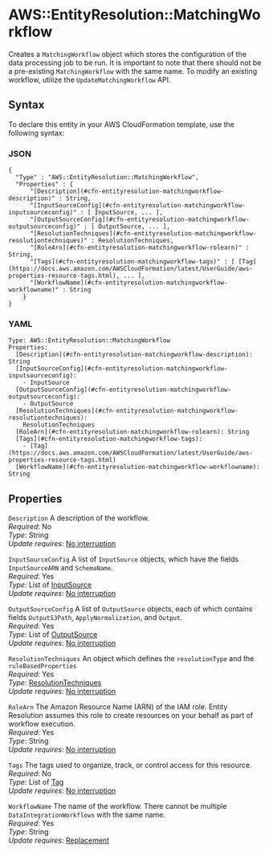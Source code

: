 # AWS::EntityResolution::MatchingWorkflow<a name="aws-resource-entityresolution-matchingworkflow"></a>

Creates a `MatchingWorkflow` object which stores the configuration of the data processing job to be run\. It is important to note that there should not be a pre\-existing `MatchingWorkflow` with the same name\. To modify an existing workflow, utilize the `UpdateMatchingWorkflow` API\.

## Syntax<a name="aws-resource-entityresolution-matchingworkflow-syntax"></a>

To declare this entity in your AWS CloudFormation template, use the following syntax:

### JSON<a name="aws-resource-entityresolution-matchingworkflow-syntax.json"></a>

```
{
  "Type" : "AWS::EntityResolution::MatchingWorkflow",
  "Properties" : {
      "[Description](#cfn-entityresolution-matchingworkflow-description)" : String,
      "[InputSourceConfig](#cfn-entityresolution-matchingworkflow-inputsourceconfig)" : [ InputSource, ... ],
      "[OutputSourceConfig](#cfn-entityresolution-matchingworkflow-outputsourceconfig)" : [ OutputSource, ... ],
      "[ResolutionTechniques](#cfn-entityresolution-matchingworkflow-resolutiontechniques)" : ResolutionTechniques,
      "[RoleArn](#cfn-entityresolution-matchingworkflow-rolearn)" : String,
      "[Tags](#cfn-entityresolution-matchingworkflow-tags)" : [ [Tag](https://docs.aws.amazon.com/AWSCloudFormation/latest/UserGuide/aws-properties-resource-tags.html), ... ],
      "[WorkflowName](#cfn-entityresolution-matchingworkflow-workflowname)" : String
    }
}
```

### YAML<a name="aws-resource-entityresolution-matchingworkflow-syntax.yaml"></a>

```
Type: AWS::EntityResolution::MatchingWorkflow
Properties: 
  [Description](#cfn-entityresolution-matchingworkflow-description): String
  [InputSourceConfig](#cfn-entityresolution-matchingworkflow-inputsourceconfig): 
    - InputSource
  [OutputSourceConfig](#cfn-entityresolution-matchingworkflow-outputsourceconfig): 
    - OutputSource
  [ResolutionTechniques](#cfn-entityresolution-matchingworkflow-resolutiontechniques): 
    ResolutionTechniques
  [RoleArn](#cfn-entityresolution-matchingworkflow-rolearn): String
  [Tags](#cfn-entityresolution-matchingworkflow-tags): 
    - [Tag](https://docs.aws.amazon.com/AWSCloudFormation/latest/UserGuide/aws-properties-resource-tags.html)
  [WorkflowName](#cfn-entityresolution-matchingworkflow-workflowname): String
```

## Properties<a name="aws-resource-entityresolution-matchingworkflow-properties"></a>

`Description`  <a name="cfn-entityresolution-matchingworkflow-description"></a>
A description of the workflow\.  
*Required*: No  
*Type*: String  
*Update requires*: [No interruption](https://docs.aws.amazon.com/AWSCloudFormation/latest/UserGuide/using-cfn-updating-stacks-update-behaviors.html#update-no-interrupt)

`InputSourceConfig`  <a name="cfn-entityresolution-matchingworkflow-inputsourceconfig"></a>
A list of `InputSource` objects, which have the fields `InputSourceARN` and `SchemaName`\.  
*Required*: Yes  
*Type*: List of [InputSource](aws-properties-entityresolution-matchingworkflow-inputsource.md)  
*Update requires*: [No interruption](https://docs.aws.amazon.com/AWSCloudFormation/latest/UserGuide/using-cfn-updating-stacks-update-behaviors.html#update-no-interrupt)

`OutputSourceConfig`  <a name="cfn-entityresolution-matchingworkflow-outputsourceconfig"></a>
A list of `OutputSource` objects, each of which contains fields `OutputS3Path`, `ApplyNormalization`, and `Output`\.  
*Required*: Yes  
*Type*: List of [OutputSource](aws-properties-entityresolution-matchingworkflow-outputsource.md)  
*Update requires*: [No interruption](https://docs.aws.amazon.com/AWSCloudFormation/latest/UserGuide/using-cfn-updating-stacks-update-behaviors.html#update-no-interrupt)

`ResolutionTechniques`  <a name="cfn-entityresolution-matchingworkflow-resolutiontechniques"></a>
An object which defines the `resolutionType` and the `ruleBasedProperties`  
*Required*: Yes  
*Type*: [ResolutionTechniques](aws-properties-entityresolution-matchingworkflow-resolutiontechniques.md)  
*Update requires*: [No interruption](https://docs.aws.amazon.com/AWSCloudFormation/latest/UserGuide/using-cfn-updating-stacks-update-behaviors.html#update-no-interrupt)

`RoleArn`  <a name="cfn-entityresolution-matchingworkflow-rolearn"></a>
The Amazon Resource Name \(ARN\) of the IAM role\. Entity Resolution assumes this role to create resources on your behalf as part of workflow execution\.  
*Required*: Yes  
*Type*: String  
*Update requires*: [No interruption](https://docs.aws.amazon.com/AWSCloudFormation/latest/UserGuide/using-cfn-updating-stacks-update-behaviors.html#update-no-interrupt)

`Tags`  <a name="cfn-entityresolution-matchingworkflow-tags"></a>
The tags used to organize, track, or control access for this resource\.  
*Required*: No  
*Type*: List of [Tag](https://docs.aws.amazon.com/AWSCloudFormation/latest/UserGuide/aws-properties-resource-tags.html)  
*Update requires*: [No interruption](https://docs.aws.amazon.com/AWSCloudFormation/latest/UserGuide/using-cfn-updating-stacks-update-behaviors.html#update-no-interrupt)

`WorkflowName`  <a name="cfn-entityresolution-matchingworkflow-workflowname"></a>
The name of the workflow\. There cannot be multiple `DataIntegrationWorkflows` with the same name\.  
*Required*: Yes  
*Type*: String  
*Update requires*: [Replacement](https://docs.aws.amazon.com/AWSCloudFormation/latest/UserGuide/using-cfn-updating-stacks-update-behaviors.html#update-replacement)